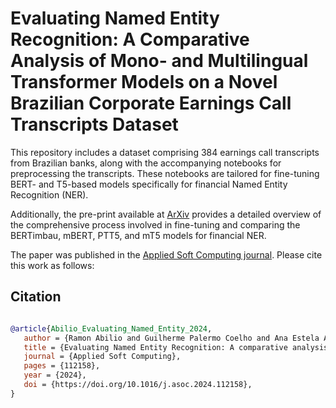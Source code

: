 # Evaluating Named Entity Recognition: A Comparative Analysis of Mono- and Multilingual Transformer Models on a Novel Brazilian Corporate Earnings Call Transcripts Dataset

This repository includes a dataset comprising 384 earnings call transcripts from Brazilian banks, along with the accompanying notebooks for preprocessing the transcripts. These notebooks are tailored for fine-tuning BERT- and T5-based models specifically for financial Named Entity Recognition (NER).

Additionally, the pre-print available at [ArXiv](https://doi.org/10.48550/arXiv.2403.12212) provides a detailed overview of the comprehensive process involved in fine-tuning and comparing the BERTimbau, mBERT, PTT5, and mT5 models for financial NER.

The paper was published in the [Applied Soft Computing journal](https://doi.org/10.1016/j.asoc.2024.112158). Please cite this work as follows:


## Citation

```bibtex

@article{Abilio_Evaluating_Named_Entity_2024,
   author = {Ramon Abilio and Guilherme Palermo Coelho and Ana Estela Antunes {da Silva}},
   title = {Evaluating Named Entity Recognition: A comparative analysis of mono- and multilingual transformer models on a novel Brazilian corporate earnings call transcripts dataset},
   journal = {Applied Soft Computing},
   pages = {112158},
   year = {2024},
   doi = {https://doi.org/10.1016/j.asoc.2024.112158},
}
